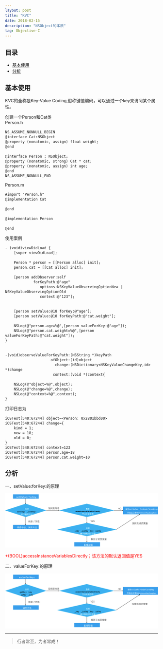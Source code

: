 ```yaml
---
layout: post
title: "KVC"
date: 2018-02-15
description: "NSObject的本质"
tag: Objective-C
---
```




## 目录


- [基本使用](#content1)   
- [分析](#content2)   




<!-- ************************************************ -->
## <a id="content1"></a>基本使用
KVC的全称是Key-Value Coding,俗称键值编码，可以通过一个key来访问某个属性。

创建一个Person和Cat类    
Person.h     
```objc
NS_ASSUME_NONNULL_BEGIN
@interface Cat:NSObject
@property (nonatomic, assign) float weight;
@end

@interface Person : NSObject;
@property (nonatomic, strong) Cat * cat;
@property (nonatomic, assign) int age;
@end
NS_ASSUME_NONNULL_END
```
Person.m
```objc
#import "Person.h"
@implementation Cat

@end

@implementation Person

@end
```
使用案例
```objc
- (void)viewDidLoad {
    [super viewDidLoad];
    
    Person * person = [[Person alloc] init];
    person.cat = [[Cat alloc] init];
    
    [person addObserver:self
             forKeyPath:@"age"
                options:NSKeyValueObservingOptionNew | NSKeyValueObservingOptionOld
                context:@"123"];
    
    
    [person setValue:@18 forKey:@"age"];
    [person setValue:@10 forKeyPath:@"cat.weight"];
    
    NSLog(@"person.age=%@",[person valueForKey:@"age"]);
    NSLog(@"person.cat.weight=%@",[person valueForKeyPath:@"cat.weight"]);
}


-(void)observeValueForKeyPath:(NSString *)keyPath
                     ofObject:(id)object
                       change:(NSDictionary<NSKeyValueChangeKey,id> *)change
                      context:(void *)context{
    
    NSLog(@"object=%@",object);
    NSLog(@"change=%@",change);
    NSLog(@"context=%@",context);
}
```

打印日志为

```objc
iOSTest[540:67244] object=<Person: 0x2801bbd00>
iOSTest[540:67244] change={
    kind = 1;
    new = 18;
    old = 0;
}
iOSTest[540:67244] context=123
iOSTest[540:67244] person.age=18
iOSTest[540:67244] person.cat.weight=10
```

<!-- ************************************************ -->
## <a id="content2"></a>分析

一、setValue:forKey:的原理

<img src="/images/underlying/oc9.png" alt="img">

<span style="color:red">+(BOOL)accessInstanceVariablesDirectly；该方法的默认返回值是YES</span>

二、valueForKey:的原理

<img src="/images/underlying/oc10.png" alt="img">






----------
>  行者常至，为者常成！


